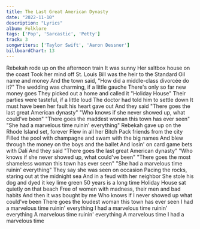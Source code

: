 ```yaml
---
title: The Last Great American Dynasty
date: "2022-11-10"
description: "Lyrics"
album: Folklore
tags: ['Pop', 'Sarcastic', 'Petty']
track: 3
songwriters: ['Taylor Swift', 'Aaron Dessner']
billboardChart: 13
---
```


Rebekah rode up on the afternoon train
It was sunny
Her saltbox house on the coast
Took her mind off St. Louis
Bill was the heir to the Standard Oil name and money
And the town said, "How did a middle-class divorcée do it?"
The wedding was charming, if a little gauche
There's only so far new money goes
They picked out a home and called it "Holiday House"
Their parties were tasteful, if a little loud
The doctor had told him to settle down
It must have been her fault his heart gave out
And they said
"There goes the last great American dynasty"
"Who knows if she never showed up, what could've been"
"There goes the maddest woman this town has ever seen"
"She had a marvelous time ruinin' everything"
Rebekah gave up on the Rhode Island set, forever
Flew in all her Bitch Pack friends from the city
Filled the pool with champagne and swam with the big names
And blew through the money on the boys and the ballet
And losin' on card game bets with Dalí
And they said
"There goes the last great American dynasty"
"Who knows if she never showed up, what could've been"
"There goes the most shameless woman this town has ever seen"
"She had a marvelous time ruinin' everything"
They say she was seen on occasion
Pacing the rocks, staring out at the midnight sea
And in a feud with her neighbor
She stole his dog and dyed it key lime green
50 years is a long time
Holiday House sat quietly on that beach
Free of women with madness, their men and bad habits
And then it was bought by me
Who knows if I never showed up what could've been
There goes the loudest woman this town has ever seen
I had a marvelous time ruinin' everything
I had a marvelous time ruinin' everything
A marvelous time ruinin' everything
A marvelous time
I had a marvelous time